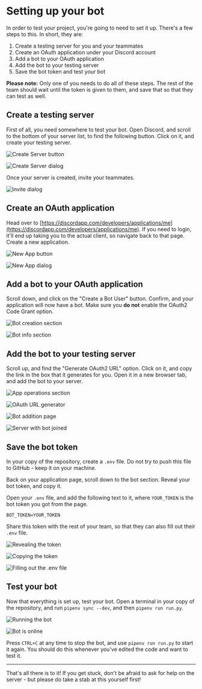 # Setting up your bot

In order to test your project, you're going to need to set it up. There's a few steps to this. In short, they are:

1. Create a testing server for you and your teammates
1. Create an OAuth application under your Discord account
1. Add a bot to your OAuth application
1. Add the bot to your testing server
1. Save the bot token and test your bot

**Please note:** Only one of you needs to do all of these steps. The rest of the team should wait until the token is
given to them, and save that so that they can test as well.

## Create a testing server

First of all, you need somewhere to test your bot. Open Discord, and scroll to the bottom of your server list, to find
the following button. Click on it, and create your testing server.

![Create Server button](https://dl.dropboxusercontent.com/s/bbfmxkyaodo30ng/DiscordCanary_2018-03-22_10-40-21.png)

![Create Server dialog](https://dl.dropboxusercontent.com/s/m1nbq3tr871k6ws/DiscordCanary_2018-03-22_10-46-00.png)

Once your server is created, invite your teammates.

![Invite dialog](https://dl.dropboxusercontent.com/s/d1u5f3nlootix85/DiscordCanary_2018-03-22_10-47-32.png)

## Create an OAuth application

Head over to [https://discordapp.com/developers/applications/me](https://discordapp.com/developers/applications/me).
If you need to login, it'll end up taking you to the actual client, so navigate back to that page. Create a new 
application.

![New App button](https://dl.dropboxusercontent.com/s/t2blc2yt47wl4ax/vivaldi_2018-03-22_10-56-19.png)

![New App dialog](https://dl.dropboxusercontent.com/s/o1veymtov0s6i4v/vivaldi_2018-03-22_10-57-12.png)

## Add a bot to your OAuth application

Scroll down, and click on the "Create a Bot User" button. Confirm, and your application will now have a bot.
Make sure you **do not** enable the OAuth2 Code Grant option.

![Bot creation section](https://dl.dropboxusercontent.com/s/cn9zp8yg9m5uwx7/vivaldi_2018-03-22_10-58-26.png)

![Bot info section](https://dl.dropboxusercontent.com/s/kzwjlq73v9biof4/vivaldi_2018-03-22_10-59-25.png)

## Add the bot to your testing server

Scroll up, and find the "Generate OAuth2 URL" option. Click on it, and copy the link in the box that it generates for
you. Open it in a new browser tab, and add the bot to your server.

![App operations section](https://dl.dropboxusercontent.com/s/kjwgorjweimc8kh/vivaldi_2018-03-22_11-01-00.png)

![OAuth URL generator](https://dl.dropboxusercontent.com/s/k5oyvw1gowk00l1/vivaldi_2018-03-22_11-01-44.png)

![Bot addition page](https://dl.dropboxusercontent.com/s/33e7vit8kj0un58/vivaldi_2018-03-22_11-02-19.png)

![Server with bot joined](https://dl.dropboxusercontent.com/s/tm9fxgefi60rql8/DiscordCanary_2018-03-22_11-03-08.png)

## Save the bot token

In your copy of the repository, create a `.env` file. Do not try to push this file to GitHub - keep it on your machine.

Back on your application page, scroll down to the bot section. Reveal your bot token, and copy it.

Open your `.env` file, and add the following text to it, where `YOUR_TOKEN` is the bot token you got from the page.

```dotenv
BOT_TOKEN=YOUR_TOKEN
```

Share this token with the rest of your team, so that they can also fill out their `.env` file.

![Revealing the token](https://dl.dropboxusercontent.com/s/wjepk3okf8dvqmu/vivaldi_2018-03-22_11-06-22.png)

![Copying the token](https://dl.dropboxusercontent.com/s/859ut0jlm2xybly/vivaldi_2018-03-22_11-06-59.png)

![Filling out the .env file](https://dl.dropboxusercontent.com/s/28zqnrht21toawl/pycharm64_2018-03-22_11-07-35.png)

## Test your bot

Now that everything is set up, test your bot. Open a terminal in your copy of the repository, and run 
`pipenv sync --dev`, and then `pipenv run run.py`.

![Running the bot](https://dl.dropboxusercontent.com/s/mp4o5wptliczp7c/Hyper_2018-03-22_11-17-23.png)

![Bot is online](https://dl.dropboxusercontent.com/s/fanw68x5meoat2a/DiscordCanary_2018-03-22_11-11-54.png)

Press `CTRL+C` at any time to stop the bot, and use `pipenv run run.py` to start it again. You should do this whenever
you've edited the code and want to test it.

---

That's all there is to it! If you get stuck, don't be afraid to ask for help on the server - but please do take a stab 
at this yourself first!
